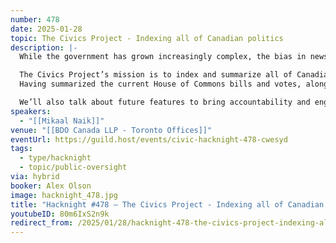 ```yaml
---
number: 478
date: 2025-01-28
topic: The Civics Project - Indexing all of Canadian politics
description: |-
  While the government has grown increasingly complex, the bias in news coverage has emboldened.

  The Civics Project’s mission is to index and summarize all of Canadian politics.
  Having summarized the current House of Commons bills and votes, along with $751 billion of federal spending, Mikaal Naik from the Civics Project will discuss the project’s current progress.

  We’ll also talk about future features to bring accountability and engagement to public policy.
speakers:
  - "[[Mikaal Naik]]"
venue: "[[BDO Canada LLP - Toronto Offices]]"
eventUrl: https://guild.host/events/civic-hacknight-478-cwesyd
tags:
  - type/hacknight
  - topic/public-oversight
via: hybrid
booker: Alex Olson
image: hacknight_478.jpg
title: "Hacknight #478 – The Civics Project - Indexing all of Canadian politics"
youtubeID: 80m6IxS2n9k
redirect_from: /2025/01/28/hacknight-478-the-civics-project-indexing-all-of-canadian-politics-with-mikaal-naik/
---
```


